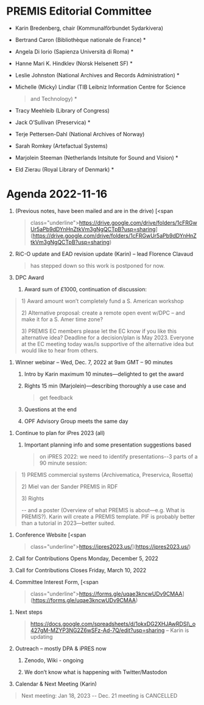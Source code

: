 PREMIS Editorial Committee 
==========================

-   Karin Bredenberg, chair (Kommunalförbundet Sydarkivera)

-   Bertrand Caron (Bibliothèque nationale de France) \*

-   Angela Di Iorio (Sapienza Università di Roma) \*

-   Hanne Mari K. Hindklev (Norsk Helsenett SF) \*

-   Leslie Johnston (National Archives and Records Administration) \*

-   Michelle (Micky) Lindlar (TIB Leibniz Information Centre for Science
    > and Technology) \*

-   Tracy Meehleib (Library of Congress)

-   Jack O’Sullivan (Preservica) \*

-   Terje Pettersen-Dahl (National Archives of Norway) 

-   Sarah Romkey (Artefactual Systems) 

-   Marjolein Steeman (Netherlands Intsitute for Sound and Vision) \*

-   Eld Zierau (Royal Library of Denmark) \*

Agenda 2022-11-16
=================

1.  (Previous notes, have been mailed and are in the drive) [<span
    > class="underline">https://drive.google.com/drive/folders/1cFRGwUr5aPb9dDYnHnZtkVm3gNgQCTpB?usp=sharing</span>](https://drive.google.com/drive/folders/1cFRGwUr5aPb9dDYnHnZtkVm3gNgQCTpB?usp=sharing)

2.  RiC-O update and EAD revision update (Karin) – lead Florence Clavaud
    > has stepped down so this work is postponed for now.

3.  DPC Award

    1.  Award sum of £1000, continuation of discussion:

> 1\) Award amount won’t completely fund a S. American workshop
>
> 2\) Alternative proposal: create a remote open event w/DPC – and make
> it for a S. Amer time zone?
>
> 3\) PREMIS EC members please let the EC know if you like this
> alternative idea? Deadline for a decision/plan is May 2023. Everyone
> at the EC meeting today was/is supportive of the alternative idea but
> would like to hear from others.

1.  Winner webinar – Wed, Dec. 7, 2022 at 9am GMT – 90 minutes

    1.  Intro by Karin maximum 10 minutes—delighted to get the award

    2.  Rights 15 min (Marjolein)—describing thoroughly a use case and
        > get feedback

    3.  Questions at the end

    4.  OPF Advisory Group meets the same day

<!-- -->

1.  Continue to plan for iPres 2023 (all)

    1.  Important planning info and some presentation suggestions based
        > on iPRES 2022: we need to identify presentations--3 parts of a
        > 90 minute session:

> 1\) PREMIS commercial systems (Archivematica, Preservica, Rosetta)
>
> 2\) Miel van der Sander PREMIS in RDF
>
> 3\) Rights
>
> -- and a poster (Overview of what PREMIS is about—e.g. What is
> PREMIS?). Karin will create a PREMIS template. PIF is probably better
> than a tutorial in 2023—better suited.

1.  Conference Website [<span
    > class="underline">https://ipres2023.us/</span>](https://ipres2023.us/)

2.  Call for Contributions Opens Monday, December 5, 2022

3.  Call for Contributions Closes Friday, March 10, 2022

4.  Committee Interest Form, [<span
    > class="underline">https://forms.gle/uqae3kncwUDv9CMAA</span>](https://forms.gle/uqae3kncwUDv9CMAA)

<!-- -->

1.  Next steps  
    > [<span
    > class="underline">https://docs.google.com/spreadsheets/d/1okxDG2XHJAwRDSI\_o427gM-MZYP3NG2Z6wSFz-Ad-7Q/edit?usp=sharing</span>](https://docs.google.com/spreadsheets/d/1okxDG2XHJAwRDSI_o427gM-MZYP3NG2Z6wSFz-Ad-7Q/edit?usp=sharing)
    > – Karin is updating

2.  Outreach – mostly DPA & iPRES now

    1.  Zenodo, Wiki - ongoing

    2.  We don’t know what is happening with Twitter/Mastodon

3.  Calendar & Next Meeting (Karin)

> Next meeting: Jan 18, 2023 -- Dec. 21 meeting is CANCELLED
